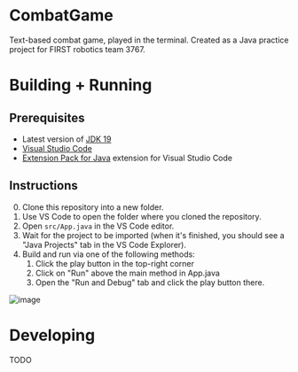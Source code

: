 # CombatGame

Text-based combat game, played in the terminal. Created as a Java practice project for FIRST robotics team 3767.

# Building + Running

## Prerequisites

* Latest version of [JDK 19](https://www.oracle.com/java/technologies/downloads/#jdk19-windows)
* [Visual Studio Code](https://code.visualstudio.com/)
* [Extension Pack for Java](https://marketplace.visualstudio.com/items?itemName=vscjava.vscode-java-pack) extension for Visual Studio Code

## Instructions

0. Clone this repository into a new folder.
0. Use VS Code to open the folder where you cloned the repository.
0. Open `src/App.java` in the VS Code editor.
0. Wait for the project to be imported (when it's finished, you should see a "Java Projects" tab in the VS Code Explorer).
0. Build and run via one of the following methods:
	1. Click the play button in the top-right corner
	2. Click on "Run" above the main method in App.java
	3. Open the "Run and Debug" tab and click the play button there.
	
![image](https://user-images.githubusercontent.com/2446644/214907988-283a6e32-9d7a-4d00-a708-37269fcb93b8.png)

# Developing

TODO
